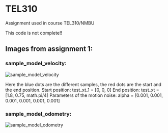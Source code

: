 # TEL310
Assignment used in course TEL310/NMBU

This code is not complete!!

## Images from assignment 1:

### sample_model_velocity:
![sample_model_velocity](Assignment1/images/sample_model_velocity.png)

Here the blue dots are the different samples, the red dots are the start and the end position.
Start position:
test_xt_1 = [0, 0, 0]
End position:
test_xt = [1.8, 0.75, math.pi/4]
Parameters of the motion noise:
alpha = [0.001, 0.001, 0.001, 0.001, 0.001, 0.001]

### sample_model_odometry:
![sample_model_odometry](Assignment1/images/sample_model_odometry.png)

